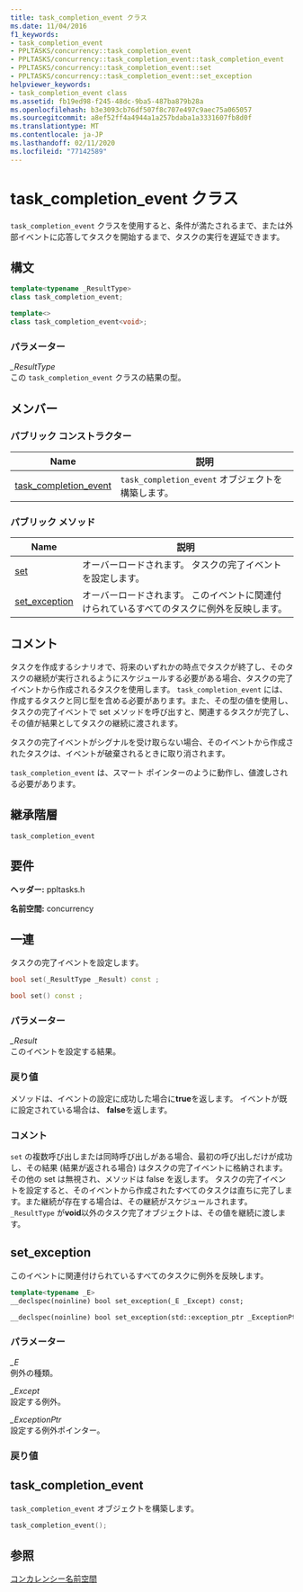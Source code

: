 ```yaml
---
title: task_completion_event クラス
ms.date: 11/04/2016
f1_keywords:
- task_completion_event
- PPLTASKS/concurrency::task_completion_event
- PPLTASKS/concurrency::task_completion_event::task_completion_event
- PPLTASKS/concurrency::task_completion_event::set
- PPLTASKS/concurrency::task_completion_event::set_exception
helpviewer_keywords:
- task_completion_event class
ms.assetid: fb19ed98-f245-48dc-9ba5-487ba879b28a
ms.openlocfilehash: b3e3093cb76df507f8c707e497c9aec75a065057
ms.sourcegitcommit: a8ef52ff4a4944a1a257bdaba1a3331607fb8d0f
ms.translationtype: MT
ms.contentlocale: ja-JP
ms.lasthandoff: 02/11/2020
ms.locfileid: "77142589"
---
```

# <a name="task_completion_event-class"></a>task_completion_event クラス

`task_completion_event` クラスを使用すると、条件が満たされるまで、または外部イベントに応答してタスクを開始するまで、タスクの実行を遅延できます。

## <a name="syntax"></a>構文

```cpp
template<typename _ResultType>
class task_completion_event;

template<>
class task_completion_event<void>;
```

### <a name="parameters"></a>パラメーター

*_ResultType*<br/>
この `task_completion_event` クラスの結果の型。

## <a name="members"></a>メンバー

### <a name="public-constructors"></a>パブリック コンストラクター

|Name|説明|
|----------|-----------------|
|[task_completion_event](#ctor)|`task_completion_event` オブジェクトを構築します。|

### <a name="public-methods"></a>パブリック メソッド

|Name|説明|
|----------|-----------------|
|[set](#set)|オーバーロードされます。 タスクの完了イベントを設定します。|
|[set_exception](#set_exception)|オーバーロードされます。 このイベントに関連付けられているすべてのタスクに例外を反映します。|

## <a name="remarks"></a>コメント

タスクを作成するシナリオで、将来のいずれかの時点でタスクが終了し、そのタスクの継続が実行されるようにスケジュールする必要がある場合、タスクの完了イベントから作成されるタスクを使用します。 `task_completion_event` には、作成するタスクと同じ型を含める必要があります。また、その型の値を使用し、タスクの完了イベントで set メソッドを呼び出すと、関連するタスクが完了し、その値が結果としてタスクの継続に渡されます。

タスクの完了イベントがシグナルを受け取らない場合、そのイベントから作成されたタスクは、イベントが破棄されるときに取り消されます。

`task_completion_event` は、スマート ポインターのように動作し、値渡しされる必要があります。

## <a name="inheritance-hierarchy"></a>継承階層

`task_completion_event`

## <a name="requirements"></a>要件

**ヘッダー:** ppltasks.h

**名前空間:** concurrency

## <a name="set"></a>一連

タスクの完了イベントを設定します。

```cpp
bool set(_ResultType _Result) const ;

bool set() const ;
```

### <a name="parameters"></a>パラメーター

*_Result*<br/>
このイベントを設定する結果。

### <a name="return-value"></a>戻り値

メソッドは、イベントの設定に成功した場合に**true**を返します。 イベントが既に設定されている場合は、 **false**を返します。

### <a name="remarks"></a>コメント

`set` の複数呼び出しまたは同時呼び出しがある場合、最初の呼び出しだけが成功し、その結果 (結果が返される場合) はタスクの完了イベントに格納されます。 その他の set は無視され、メソッドは false を返します。 タスクの完了イベントを設定すると、そのイベントから作成されたすべてのタスクは直ちに完了します。また継続が存在する場合は、その継続がスケジュールされます。 `_ResultType` が**void**以外のタスク完了オブジェクトは、その値を継続に渡します。

## <a name="set_exception"></a>set_exception

このイベントに関連付けられているすべてのタスクに例外を反映します。

```cpp
template<typename _E>
__declspec(noinline) bool set_exception(_E _Except) const;

__declspec(noinline) bool set_exception(std::exception_ptr _ExceptionPtr) const ;
```

### <a name="parameters"></a>パラメーター

*_E*<br/>
例外の種類。

*_Except*<br/>
設定する例外。

*_ExceptionPtr*<br/>
設定する例外ポインター。

### <a name="return-value"></a>戻り値

## <a name="ctor"></a>task_completion_event

`task_completion_event` オブジェクトを構築します。

```cpp
task_completion_event();
```

## <a name="see-also"></a>参照

[コンカレンシー名前空間](concurrency-namespace.md)
